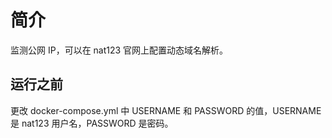 # 简介

监测公网 IP，可以在 nat123 官网上配置动态域名解析。

## 运行之前

更改 docker-compose.yml 中 USERNAME 和 PASSWORD 的值，USERNAME 是 nat123 用户名，PASSWORD 是密码。